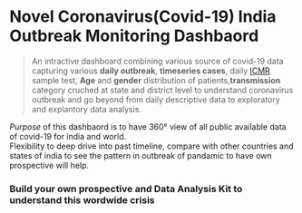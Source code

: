 # Novel Coronavirus(Covid-19) India Outbreak Monitoring Dashbaord

> An intractive dashboard combining various source of covid-19 data capturing various **daily outbreak**, **timeseries cases**, daily [ICMR](https://icmr.nic.in/content/covid-19) sample test, **Age** and **gender** distribution of patients,**transmission** category cruched at state and district level to understand coronavirus outbreak and go beyond from daily descriptive data to exploratory and explantory data analysis.

*Purpose* of this dashbaord is to have 360° view of all public available data of covid-19 for india and world.  
Flexibility to deep drive into past timeline, compare with other countries and states of india 
to see the pattern in outbreak of pandamic to have own prospective will help.

### Build your own prospective and Data Analysis Kit to understand this wordwide crisis
